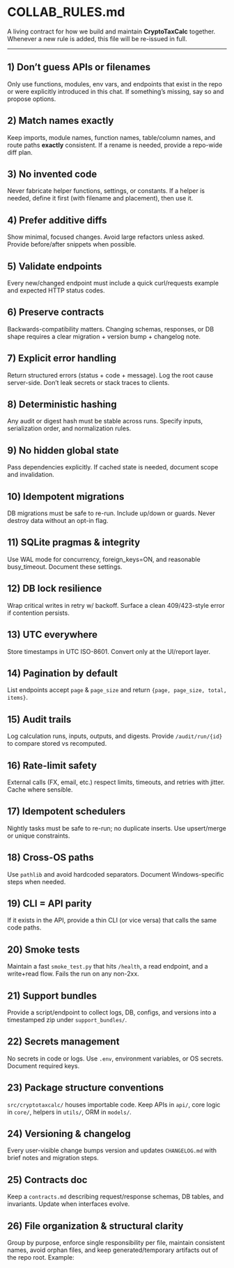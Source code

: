 # COLLAB_RULES.md

A living contract for how we build and maintain **CryptoTaxCalc** together.  
Whenever a new rule is added, this file will be re-issued in full.

---

## 1) Don’t guess APIs or filenames
Only use functions, modules, env vars, and endpoints that exist in the repo or were explicitly introduced in this chat. If something’s missing, say so and propose options.

## 2) Match names exactly
Keep imports, module names, function names, table/column names, and route paths **exactly** consistent. If a rename is needed, provide a repo-wide diff plan.

## 3) No invented code
Never fabricate helper functions, settings, or constants. If a helper is needed, define it first (with filename and placement), then use it.

## 4) Prefer additive diffs
Show minimal, focused changes. Avoid large refactors unless asked. Provide before/after snippets when possible.

## 5) Validate endpoints
Every new/changed endpoint must include a quick curl/requests example and expected HTTP status codes.

## 6) Preserve contracts
Backwards-compatibility matters. Changing schemas, responses, or DB shape requires a clear migration + version bump + changelog note.

## 7) Explicit error handling
Return structured errors (status + code + message). Log the root cause server-side. Don’t leak secrets or stack traces to clients.

## 8) Deterministic hashing
Any audit or digest hash must be stable across runs. Specify inputs, serialization order, and normalization rules.

## 9) No hidden global state
Pass dependencies explicitly. If cached state is needed, document scope and invalidation.

## 10) Idempotent migrations
DB migrations must be safe to re-run. Include up/down or guards. Never destroy data without an opt-in flag.

## 11) SQLite pragmas & integrity
Use WAL mode for concurrency, foreign_keys=ON, and reasonable busy_timeout. Document these settings.

## 12) DB lock resilience
Wrap critical writes in retry w/ backoff. Surface a clean 409/423-style error if contention persists.

## 13) UTC everywhere
Store timestamps in UTC ISO-8601. Convert only at the UI/report layer.

## 14) Pagination by default
List endpoints accept `page` & `page_size` and return `{page, page_size, total, items}`.

## 15) Audit trails
Log calculation runs, inputs, outputs, and digests. Provide `/audit/run/{id}` to compare stored vs recomputed.

## 16) Rate-limit safety
External calls (FX, email, etc.) respect limits, timeouts, and retries with jitter. Cache where sensible.

## 17) Idempotent schedulers
Nightly tasks must be safe to re-run; no duplicate inserts. Use upsert/merge or unique constraints.

## 18) Cross-OS paths
Use `pathlib` and avoid hardcoded separators. Document Windows-specific steps when needed.

## 19) CLI = API parity
If it exists in the API, provide a thin CLI (or vice versa) that calls the same code paths.

## 20) Smoke tests
Maintain a fast `smoke_test.py` that hits `/health`, a read endpoint, and a write+read flow. Fails the run on any non-2xx.

## 21) Support bundles
Provide a script/endpoint to collect logs, DB, configs, and versions into a timestamped zip under `support_bundles/`.

## 22) Secrets management
No secrets in code or logs. Use `.env`, environment variables, or OS secrets. Document required keys.

## 23) Package structure conventions
`src/cryptotaxcalc/` houses importable code. Keep APIs in `api/`, core logic in `core/`, helpers in `utils/`, ORM in `models/`.

## 24) Versioning & changelog
Every user-visible change bumps version and updates `CHANGELOG.md` with brief notes and migration steps.

## 25) Contracts doc
Keep a `contracts.md` describing request/response schemas, DB tables, and invariants. Update when interfaces evolve.

## 26) File organization & structural clarity
Group by purpose, enforce single responsibility per file, maintain consistent names, avoid orphan files, and keep generated/temporary artifacts out of the repo root. Example:

